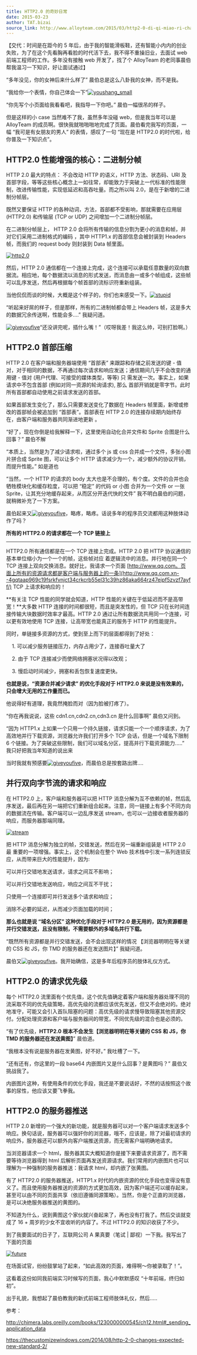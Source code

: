```yaml
---
title: HTTP2.0 的奇妙日常
date: 2015-03-23
author: TAT.bizai
source_link: http://www.alloyteam.com/2015/03/http2-0-di-qi-miao-ri-chang/
---
```


<!-- {% raw %} - for jekyll -->

 【交代：时间是在距今的 5 年后，由于我的智能滑板鞋，还有智能小内内的创业失败，为了在这个先看胸再看脸的时代活下去，我不得不重操旧业，去面试 web 前端工程师的工作。多年没有接触 web 开发了，找了个 AlloyTeam 的老同事晨伯帮我温习一下知识，好让面试通过】

 “多年没见，你的女神后来什么样了” 晨伯总是这么八卦我的女神，而不是我。

 “我给你一个表情，你自己体会一下”[![youshang_small](http://www.alloyteam.com/wp-content/uploads/2015/03/youshang_small.jpg)](http://www.alloyteam.com/wp-content/uploads/2015/03/youshang_small.jpg)

 “你先写个小页面给我看看吧，我指导一下你吧。” 晨伯一幅很吊的样子。

但是这样的小 case 当然难不了我，虽然多年没碰 web，但是我当年可以是 AlloyTeam 的成员啊。很快我就啪啪啪地完成了页面。晨伯看完我写的页面，一幅 “我可是有女朋友的男人” 的表情，感叹了一句 “现在是 HTTP2.0 的时代啦，给你普及一下知识点”。

## **HTTP2.0 性能增强的核心：二进制分帧**

 HTTP 2.0 最大的特点： 不会改动 HTTP 的语义，HTTP 方法、状态码、URI 及首部字段，等等这些核心概念上一如往常，却能致力于突破上一代标准的性能限制，改进传输性能，实现低延迟和高吞吐量。而之所以叫 2.0，是在于新增的二进制分帧层。

 既然又要保证 HTTP 的各种动词，方法，首部都不受影响，那就需要在应用层 (HTTP2.0) 和传输层 (TCP or UDP) 之间增加一个二进制分帧层。

 在二进制分帧层上， HTTP 2.0 会将所有传输的信息分割为更小的消息和帧，并对它们采用二进制格式的编码 ，其中 HTTP1.x 的首部信息会被封装到 Headers 帧，而我们的 request body 则封装到 Data 帧里面。

[![http2.0](http://www.alloyteam.com/wp-content/uploads/2015/03/http2.0.jpg)](http://www.alloyteam.com/wp-content/uploads/2015/03/http2.0.jpg)

然后，HTTP 2.0 通信都在一个连接上完成，这个连接可以承载任意数量的双向数据流。相应地，每个数据流以消息的形式发送，而消息由一或多个帧组成，这些帧可以乱序发送，然后再根据每个帧首部的流标识符重新组装。

 当他侃侃而谈的时候，大概是这个样子的，你们也来感受一下。[![stupid](http://www.alloyteam.com/wp-content/uploads/2015/03/stupid.jpg)](http://www.alloyteam.com/wp-content/uploads/2015/03/stupid.jpg)

 “听起来好屌的样子，但是那样，所有的二进制帧都会带上 Headers 帧，这是多大的数据冗余传送啊，性能会多....” 我疑问道。

 [![giveyoufive](http://www.alloyteam.com/wp-content/uploads/2015/03/giveyoufive.jpg)](http://www.alloyteam.com/wp-content/uploads/2015/03/giveyoufive.jpg)“还没讲完呢，插什么嘴！”（哎呀我差！我这么帅，可别打脸啊。）

## **HTTP2.0 首部压缩**

 HTTP 2.0 在客户端和服务器端使用 “首部表” 来跟踪和存储之前发送的键 - 值对，对于相同的数据，不再通过每次请求和响应发送；通信期间几乎不会改变的通用键 - 值对 (用户代理、可接受的媒体类型，等等) 只 需发送一次。事实上，如果请求中不包含首部 (例如对同一资源的轮询请求), 那么 首部开销就是零字节。此时所有首部都自动使用之前请求发送的首部。

 如果首部发生变化了，那么只需要发送变化了数据在 Headers 帧里面，新增或修改的首部帧会被追加到 “首部表”。首部表在 HTTP 2.0 的连接存续期内始终存在，由客户端和服务器共同渐进地更新 。

 “好了，现在你倒是给我解释一下，这里使用自动化合并文件和 Sprite 合图是什么回事？” 晨伯不解

 “本质上，当然是为了减少请求啦，通过多个 js 或 css 合并成一个文件，多张小图片拼合成 Sprite 图，可以让多个 HTTP 请求减少为一个，减少额外的协议开销，而提升性能。” 如是道也

 “当然，一个 HTTP 的请求的 body 太大也是不合理的，有个度。文件的合并也会牺牲模块化和缓存粒度，可以把 “稳定” 的代码 or 小图 合并为一个文件 or 一张 Sprite，让其充分地缓存起来，从而区分开迭代快的文件” 我不明白晨伯的问题，就稍微补充了一下方案。

 晨伯起来又[![giveyoufive](http://www.alloyteam.com/wp-content/uploads/2015/03/giveyoufive.jpg)](http://www.alloyteam.com/wp-content/uploads/2015/03/giveyoufive.jpg)，略疼，略疼。话说多年的程序员交流都用这种肢体动作了吗？ 

**所有的 HTTP2.0 的请求都在一个 TCP 链接上**  

* * *

 HTTP2.0 所有通信都是在一个 TCP 连接上完成。HTTP 2.0 把 HTTP 协议通信的基本单位缩小为一个一个的帧，这些帧对应 着逻辑流中的消息。并行地在同一个 TCP 连接上双向交换消息。就好比，我请求一个页面 [http://www.qq.com。页面上所有的资源请求都是客户端与服务器上的一条](http://www.qq.com.xn--4gqtaap969c19fsrkfvnjct34crkcrb55el31c39hz86aka664rz47eipf5zvzf7ayff/) TCP 上请求和响应的！

 **有关注 TCP 性能的同学就会知道，HTTP 性能的关键在于低延迟而不是高带宽！**大多数 HTTP 连接的时间都很短，而且是突发性的，但 TCP 只在长时间连接传输大块数据时效率才最高。HTTP 2.0 通过让所有数据流共用同一个连接，可以更有效地使用 TCP 连接，让高带宽也能真正的服务于 HTTP 的性能提升。

 同时，单链接多资源的方式，使到至上而下的层面都得到了好处：

    1\. 可以减少服务链接压力，内存占用少了，连接吞吐量大了

    2\. 由于 TCP 连接减少而使网络拥塞状况得以改观；

    3\. 慢启动时间减少，拥塞和丢包恢复速度更快。

**也就是说，“资源合并减少请求” 的优化手段对于 HTTP2.0 来说是没有效果的，只会增大无用的工作量而已。**

他说得好有道理，我竟然掩脸而对（因为脸被打疼了）。

“你在再我说说，这些 cdn1.cn,cdn2.cn,cdn3.cn 是什么回事啊” 晨伯又问到。

“因为 HTTP1.x 上如果一个只用一个持久链接，请求只能一个一个顺序请求，为了高效地并行下载资源，浏览器允许我们打开多个 TCP 会话，但是一个域名下限制 6 个链接。为了突破这些限制，我们可以域名分区，提高并行下载资源能力.....” 我只好把我当年知道的说出来

当时我就有预感要[![giveyoufive](http://www.alloyteam.com/wp-content/uploads/2015/03/giveyoufive.jpg)](http://www.alloyteam.com/wp-content/uploads/2015/03/giveyoufive.jpg)，而晨伯总是按套路出牌....  

## **并行双向字节流的请求和响应**

 在 HTTP2.0 上，客户端和服务器可以把 HTTP 消息分解为互不依赖的帧，然后乱序发送，最后再在另一端把它们重新组合起来。注意，同一链接上有多个不同方向的数据流在传输。客户端可以一边乱序发送 stream，也可以一边接收者服务器的响应，而服务器那端同理。

[![stream](http://www.alloyteam.com/wp-content/uploads/2015/03/stream.jpg)](http://www.alloyteam.com/wp-content/uploads/2015/03/stream.jpg)  

把 HTTP 消息分解为独立的帧，交错发送，然后在另一端重新组装是 HTTP 2.0 最 重要的一项增强。事实上，这个机制会在整个 Web 技术栈中引发一系列连锁反应，从而带来巨大的性能提升，因为:

可以并行交错地发送请求，请求之间互不影响；

可以并行交错地发送响应，响应之间互不干扰；

只使用一个连接即可并行发送多个请求和响应；

消除不必要的延迟，从而减少页面加载的时间；

**那么也就是说 “域名分区” 这种优化手段对于 HTTP2.0 是无用的，因为资源都是并行交错发送，且没有限制，不需要额外的多域名并行下载。**

“既然所有资源都是并行交错发送，会不会出现这样的情况 【浏览器明明在等关键的 CSS 和 JS，你 TMD 的服务器还在发送图片】” 我疑问道。

晨伯又[![giveyoufive](http://www.alloyteam.com/wp-content/uploads/2015/03/giveyoufive.jpg)](http://www.alloyteam.com/wp-content/uploads/2015/03/giveyoufive.jpg)。我开始确信，这是多年后程序员的肢体礼仪方式。

## **HTTP2.0 的请求优先级**

 每个 HTTP2.0 流里面有个优先值，这个优先值确定着客户端和服务器处理不同的流采取不同的优先级策略，高优先级的流都应该优先发送，但又不会绝对的。绝对地准守，可能又会引入首队阻塞的问题：高优先级的请求慢导致阻塞其他资源交付。分配处理资源和客户端与服务器间的带宽，不同优先级的混合也是必须的。

“有了优先级，**HTTP2.0 根本不会发生【浏览器明明在等关键的 CSS 和 JS，你 TMD 的服务器还在发送黄图】**” 晨伯道。

“我根本没有说是服务器在发黄图，好不好。” 我吐槽了一下。

 “还有还有，你这里的一段 base64 内嵌图片又是什么回事？是黄图吗？” 晨伯又挑战我了。

内嵌图片这种，有使用条件的优化手段，我还是不要说话好，不然的话按照这个故事的尿性，他应该又要飞拳我。

## **HTTP2.0 的服务器推送**

 HTTP 2.0 新增的一个强大的新功能，就是服务器可以对一个客户端请求发送多个响应。换句话说，服务器可以强奸你的浏览器，哦不，应该是，除了对最初请求的响应外，服务器还可以额外向客户端推送资源，而无需客户端明确地请求。

当浏览器请求一个 html，服务器其实大概知道你是接下来要请求资源了，而不需要等待浏览器得到 html 后解析页面再发送资源请求。我们常用的内嵌图片也可以理解为一种强制的服务器推送：我请求 html，却内嵌了张黄图。

 有了 HTTP2.0 的服务器推送，HTTP1.x 时代的内嵌资源的优化手段也变得没有意义了。而且使用服务器推送的资源的方式更加高效，因为客户端还可以缓存起来，甚至可以由不同的页面共享（依旧遵循同源策略）。当然，你是个正直的浏览器，是可以决绝服务器推送的黄图的。

 不知道为什么，说到黄图这个家伙就兴奋起来了，再也没有打我了。然后交谈就变成了 16 + 周岁的少女不宜收听的内容了。不过 HTTP2.0 的知识收获了不少。

到了我要面试的日子了，互联网公司 A 果真要（笔试 | 鄙视）一下我。我写出了下面的页面

 [![future](http://www.alloyteam.com/wp-content/uploads/2015/03/future.png)](http://www.alloyteam.com/wp-content/uploads/2015/03/future.png) 

在场面试官，纷纷鼓掌站了起来，“如此高效的页面，难得啊～你被录取了！”。

这看着这份如同我前端实习时候写的页面，我心中默默感叹 “十年前端，终归如初”。

出于礼貌，我想起了晨伯教我的新式前端工程师肢体礼仪，然后.....

参考：

<http://chimera.labs.oreilly.com/books/1230000000545/ch12.html#_sending_application_data>

<https://thecustomizewindows.com/2014/08/http-2-0-changes-expected-new-standard-2/>


<!-- {% endraw %} - for jekyll -->